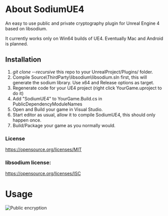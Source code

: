 # About SodiumUE4
An easy to use public and private cryptography plugin for Unreal Engine 4 based on libsodium.

It currently works only on Win64 builds of UE4. Eventually Mac and Android is planned.

## Installation

1. *git clone --recursive* this repo to your UnrealProject/Plugins/ folder.
2. Compile Source\ThirdParty\libsodium\libsodium.sln first, this will generate the sodium library. Use x64 and Release options as target.
3. Regenerate code for your UE4 project (right click YourGame.uproject to do it)
4. Add "SodiumUE4" to YourGame.Build.cs in PublicDependencyModuleNames
5. Open and Build your game in Visual Studio.
6. Start editor as usual, allow it to compile SodiumUE4, this should only happen once.
7. Build/Package your game as you normally would.

### License
https://opensource.org/licenses/MIT

### libsodium license:
https://opensource.org/licenses/ISC


# Usage

![Public encryption](http://i.imgur.com/ezgBj7v.jpg)
